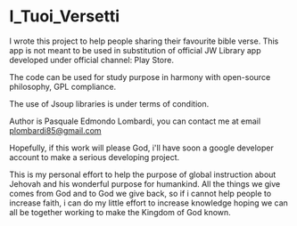 # I_Tuoi_Versetti

I wrote this project to help people sharing their favourite bible verse. 
This app is not meant to be used in substitution of official JW Library app developed under official channel: Play Store. 

The code can be used for study purpose in harmony with open-source philosophy, GPL compliance.

The use of Jsoup libraries is under terms of condition.

Author is Pasquale Edmondo Lombardi, you can contact me at email plombardi85@gmail.com

Hopefully, if this work will please God, i'll have soon a google developer account to make a serious developing project.

This is my personal effort to help the purpose of global instruction about Jehovah and his wonderful purpose for humankind.
All the things we give comes from God and to God we give back, so if i cannot help people to increase faith, i can
do my little effort to increase knowledge hoping we can all be together working to make the Kingdom of God known.
